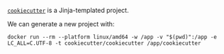 [`cookiecutter`](./cookiecutter) is a Jinja-templated project.

We can generate a new project with:
```shell
docker run --rm --platform linux/amd64 -w /app -v "$(pwd)":/app -e LC_ALL=C.UTF-8 -t cookiecutter/cookiecutter /app/cookiecutter
```
